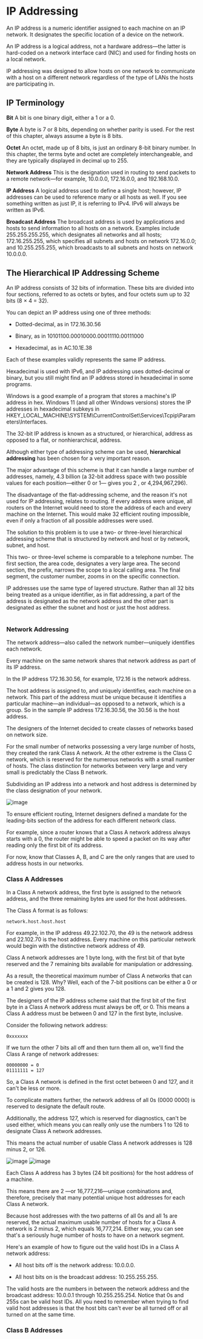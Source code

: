 # IP Addressing

An IP address is a numeric identifier assigned to each machine on an IP network. It designates the specific location of a device on the network.

An IP address is a logical address, not a hardware address—the latter is hard-coded on a network interface card (NIC) and used for finding hosts on a local network.

IP addressing was designed to allow hosts on one network to communicate with a host on a different network regardless of the type of LANs the hosts are participating in.

## IP Terminology

**Bit** A bit is one binary digit, either a 1 or a 0.

**Byte** A byte is 7 or 8 bits, depending on whether parity is used. For the rest of this chapter, always assume a byte is 8 bits.

**Octet** An octet, made up of 8 bits, is just an ordinary 8-bit binary number. In this chapter, the terms byte and octet are completely interchangeable, and they are typically displayed in decimal up to 255.

**Network Address** This is the designation used in routing to send packets to a remote network—for example, 10.0.0.0, 172.16.0.0, and 192.168.10.0.

**IP Address** A logical address used to define a single host; however, IP addresses can be used to reference many or all hosts as well. If you see something written as just IP, it is referring to IPv4. IPv6 will always be written as IPv6.

**Broadcast Address** The broadcast address is used by applications and hosts to send information to all hosts on a network. Examples include 255.255.255.255, which designates all networks and all hosts; 172.16.255.255, which specifies all subnets and hosts on network 172.16.0.0; and 10.255.255.255, which broadcasts to all subnets and hosts on network 10.0.0.0.

## The Hierarchical IP Addressing Scheme

An IP address consists of 32 bits of information. These bits are divided into four sections, referred to as octets or bytes, and four octets sum up to 32 bits (8 × 4 = 32).

You can depict an IP address using one of three methods:

- Dotted-decimal, as in 172.16.30.56

- Binary, as in 10101100.00010000.00011110.00111000

- Hexadecimal, as in AC.10.1E.38

Each of these examples validly represents the same IP address.

Hexadecimal is used with IPv6, and IP addressing uses dotted-decimal or binary, but you still might find an IP address stored in hexadecimal in some programs.

Windows is a good example of a program that stores a machine's IP address in hex. Windows 11 (and all other Windows versions) stores the IP addresses in hexadecimal subkeys in HKEY_LOCAL_MACHINE\SYSTEM\CurrentControlSet\Services\Tcpip\Parameters\Interfaces.

The 32-bit IP address is known as a structured, or hierarchical, address as opposed to a flat, or nonhierarchical, address.

Although either type of addressing scheme can be used, **hierarchical addressing** has been chosen for a very important reason.

The major advantage of this scheme is that it can handle a large number of addresses, namely, 4.3 billion (a 32-bit address space with two possible values for each position—either 0 or 1— gives you 2 , or 4,294,967,296).

The disadvantage of the flat-addressing scheme, and the reason it's not used for IP addressing, relates to routing. If every address were unique, all routers on the Internet would need to store the address of each and every machine on the Internet. This would make 32 efficient routing impossible, even if only a fraction of all possible addresses were used.

The solution to this problem is to use a two- or three-level hierarchical addressing scheme that is structured by network and host or by network, subnet, and host.

This two- or three-level scheme is comparable to a telephone number. The first section, the area code, designates a very large area. The second section, the prefix, narrows the scope to a local calling area. The final segment, the customer number, zooms in on the specific connection.

IP addresses use the same type of layered structure. Rather than all 32 bits being treated as a unique identifier, as in flat addressing, a part of the address is designated as the network address and the other part is designated as either the subnet and host or just the host address.

#

### Network Addressing

The network address—also called the network number—uniquely identifies each network.

Every machine on the same network shares that network address as part of its IP address.

In the IP address 172.16.30.56, for example, 172.16 is the network address.

The host address is assigned to, and uniquely identifies, each machine on a network. This part of the address must be unique because it identifies a particular machine—an individual—as opposed to a network, which is a group. So in the sample IP address 172.16.30.56, the 30.56 is the host address.

The designers of the Internet decided to create classes of networks based on network size.

For the small number of networks possessing a very large number of hosts, they created the rank Class A network. At the other extreme is the Class C network, which is reserved for the numerous networks with a small number of hosts. The class distinction for networks between very large and very small is predictably the Class B network.

Subdividing an IP address into a network and host address is determined by the class designation of your network.

![image](https://github.com/user-attachments/assets/81e59599-5030-41bb-baf6-b00aa2a9a5e2)

To ensure efficient routing, Internet designers defined a mandate for the leading-bits section of the address for each different network class.

For example, since a router knows that a Class A network address always starts with a 0, the router might be able to speed a packet on its way after reading only the first bit of its address.

For now, know that Classes A, B, and C are the only ranges that are used to address hosts in our networks.

### Class A Addresses

In a Class A network address, the first byte is assigned to the network address, and the three remaining bytes are used for the host addresses.

The Class A format is as follows:

    network.host.host.host

For example, in the IP address 49.22.102.70, the 49 is the network address and 22.102.70 is the host address. Every machine on this particular network would begin with the distinctive network address of 49.

Class A network addresses are 1 byte long, with the first bit of that byte reserved and the 7 remaining bits available for manipulation or addressing.

As a result, the theoretical maximum number of Class A networks that can be created is 128. Why? Well, each of the 7-bit positions can be either a 0 or a 1 and 2 gives you 128.

The designers of the IP address scheme said that the first bit of the first byte in a Class A network address must always be off, or 0. This means a Class A address must be between 0 and 127 in the first byte, inclusive.

Consider the following network address:

    0xxxxxxx

If we turn the other 7 bits all off and then turn them all on, we'll find the Class A range of network addresses:

    00000000 = 0
    01111111 = 127

So, a Class A network is defined in the first octet between 0 and 127, and it can't be less or more.

To complicate matters further, the network address of all 0s (0000 0000) is reserved to designate the default route.

Additionally, the address 127, which is reserved for diagnostics, can't be used either, which means you can really only use the numbers 1 to 126 to designate Class A network addresses.

This means the actual number of usable Class A network addresses is 128 minus 2, or 126.

![image](https://github.com/user-attachments/assets/dbc2b8b0-01a1-4ddf-acd8-cc9b7721a35b)
![image](https://github.com/user-attachments/assets/a335b1eb-d45a-4566-973a-1cbc80d2eb25)

Each Class A address has 3 bytes (24 bit positions) for the host address of a machine.

This means there are 2 —or 16,777,216—unique combinations and, therefore, precisely that many potential unique host addresses for each Class A network.

Because host addresses with the two patterns of all 0s and all 1s are reserved, the actual maximum usable number of hosts for a Class A network is 2 minus 2, which equals 16,777,214. Either way, you can see that's a seriously huge number of hosts to have on a network segment.

Here's an example of how to figure out the valid host IDs in a Class A network address:

- All host bits off is the network address: 10.0.0.0.
  
- All host bits on is the broadcast address: 10.255.255.255.

The valid hosts are the numbers in between the network address and the broadcast address: 10.0.0.1 through 10.255.255.254. Notice that 0s and 255s can be valid host IDs. All you need to remember when trying to find valid host addresses is that the host bits can't ever be all turned off or all turned on at the same time.

### Class B Addresses

